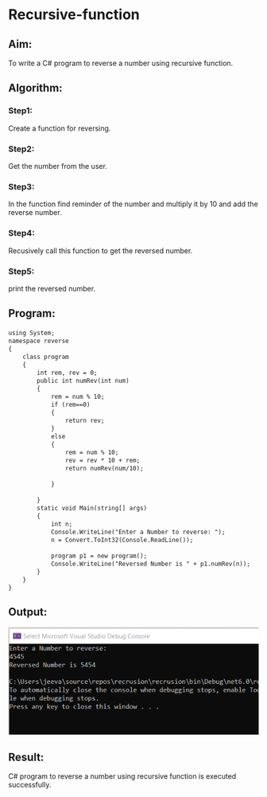 # Recursive-function

## Aim: 
To write a C# program to reverse a number using recursive function.

## Algorithm:
### Step1:
Create a function for reversing.

### Step2:
Get the number from the user.

### Step3:
In the function find reminder of the number and multiply it by 10 and add the reverse number.

### Step4:
Recusively call this function to get the reversed number.

### Step5:
print the reversed number.

## Program:
~~~
using System;
namespace reverse
{
    class program
    {
        int rem, rev = 0;
        public int numRev(int num)
        {
            rem = num % 10;
            if (rem==0)
            {
                return rev;
            }
            else
            {
                rem = num % 10;
                rev = rev * 10 + rem;
                return numRev(num/10);

            }

        }
        static void Main(string[] args)
        {
            int n;
            Console.WriteLine("Enter a Number to reverse: ");
            n = Convert.ToInt32(Console.ReadLine());

            program p1 = new program();
            Console.WriteLine("Reversed Number is " + p1.numRev(n));
        }
    }
}
~~~

## Output:
![output](out.png)


## Result:
C# program to reverse a number using recursive function is executed successfully.
